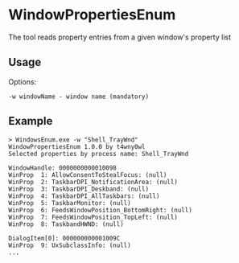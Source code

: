 # WindowPropertiesEnum
The tool reads property entries from a given window's property list

## Usage

Options:
```
-w windowName - window name (mandatory)
```

## Example

```
> WindowsEnum.exe -w "Shell_TrayWnd"
WindowPropertiesEnum 1.0.0 by t4wny0wl
Selected properties by process name: Shell_TrayWnd

WindowHandle: 0000000000010098
WinProp  1: AllowConsentToStealFocus: (null)
WinProp  2: TaskbarDPI_NotificationArea: (null)
WinProp  3: TaskbarDPI_Deskband: (null)
WinProp  4: TaskbarDPI_AllTaskbars: (null)
WinProp  5: TaskbarMonitor: (null)
WinProp  6: FeedsWindowPosition_BottomRight: (null)
WinProp  7: FeedsWindowPosition_TopLeft: (null)
WinProp  8: TaskbandHWND: (null)

DialogItem[0]: 000000000001009C
WinProp  9: UxSubclassInfo: (null)
...
```